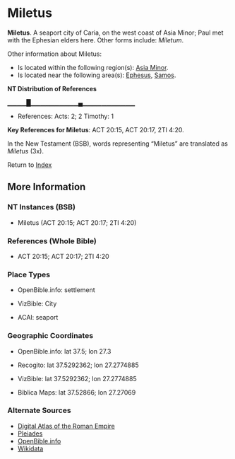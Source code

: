 # Miletus
**Miletus**. 
A seaport city of Caria, on the west coast of Asia Minor; Paul met with the Ephesian elders here. 
Other forms include: 
*Miletum*. 




Other information about Miletus:


* Is located within the following region(s): 
[Asia Minor](AsiaMinor.md). 
* Is located near the following area(s): 
[Ephesus](Ephesus.md), [Samos](Samos.md). 


**NT Distribution of References**

▁▁▁▁█▁▁▁▁▁▁▁▁▁▁▄▁▁▁▁▁▁▁▁▁▁▁
* References: Acts: 2; 2 Timothy: 1



**Key References for Miletus**: 
ACT 20:15, ACT 20:17, 2TI 4:20. 




In the New Testament (BSB), words representing “Miletus” are translated as 
*Miletus* (3x). 


Return to [Index](00-Index.md)

## More Information

### NT Instances (BSB)

* Miletus (ACT 20:15; ACT 20:17; 2TI 4:20)



### References (Whole Bible)

* ACT 20:15; ACT 20:17; 2TI 4:20


### Place Types

* OpenBible.info: settlement

* VizBible: City

* ACAI: seaport



### Geographic Coordinates

* OpenBible.info: lat 37.5; lon 27.3

* Recogito: lat 37.5292362; lon 27.2774885

* VizBible: lat 37.5292362; lon 27.2774885

* Biblica Maps: lat 37.52866; lon 27.27069



### Alternate Sources

* [Digital Atlas of the Roman Empire](https://imperium.ahlfeldt.se/places/21166)
* [Pleiades](https://pleiades.stoa.org/places/599799)
* [OpenBible.info](https://www.openbible.info/geo/ancient/a55027d)
* [Wikidata](http://www.wikidata.org/entity/Q169460)



